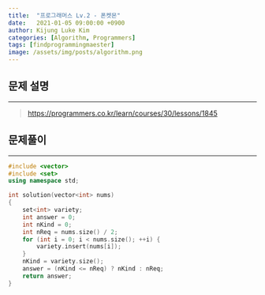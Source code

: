 ```yaml
---
title:  "프로그래머스 Lv.2 - 폰켓몬"
date:   2021-01-05 09:00:00 +0900
author: Kijung Luke Kim
categories: [Algorithm, Programmers]
tags: [findprogrammingmaester]
image: /assets/img/posts/algorithm.png
---
```


## 문제 설명
---

> https://programmers.co.kr/learn/courses/30/lessons/1845

## 문제풀이
---

```cpp
#include <vector>
#include <set>
using namespace std;

int solution(vector<int> nums)
{
    set<int> variety;
    int answer = 0;
    int nKind = 0;
    int nReq = nums.size() / 2;
    for (int i = 0; i < nums.size(); ++i) {
        variety.insert(nums[i]);
    }
    nKind = variety.size();
    answer = (nKind <= nReq) ? nKind : nReq;
    return answer;
}
```